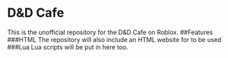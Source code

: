 # D&amp;D Cafe
This is the unofficial repository for the D&amp;D Cafe on Roblox.
##Features
###HTML
The repository will also include an HTML website for to be used
###Lua
Lua scripts will be put in here too.
